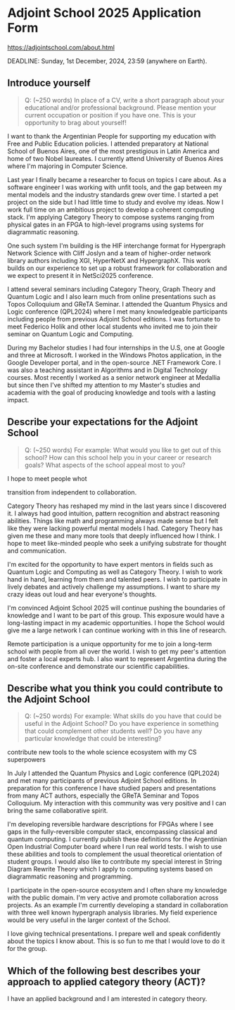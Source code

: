 # Adjoint School 2025 Application Form

https://adjointschool.com/about.html

DEADLINE: Sunday, 1st December, 2024, 23:59 (anywhere on Earth).

## Introduce yourself

> Q: (~250 words) In place of a CV, write a short paragraph about your educational and/or professional background. Please mention your current occupation or position if you have one. This is your opportunity to brag about yourself!

I want to thank the Argentinian People for supporting my education with Free and Public Education policies. I attended preparatory at National School of Buenos Aires, one of the most prestigious in Latin America and home of two Nobel laureates. I currently attend University of Buenos Aires where I'm majoring in Computer Science.

Last year I finally became a researcher to focus on topics I care about. As a software engineer I was working with unfit tools, and the gap between my mental models and the industry standards grew over time. I started a pet project on the side but I had little time to study and evolve my ideas. Now I work full time on an ambitious project to develop a coherent computing stack. I'm applying Category Theory to compose systems ranging from physical gates in an FPGA to high-level programs using systems for diagrammatic reasoning.

One such system I'm building is the HIF interchange format for Hypergraph Network Science with Cliff Joslyn and a team of higher-order network library authors including XGI, HyperNetX and HypergraphX. This work builds on our experience to set up a robust framework for collaboration and we expect to present it in NetSci2025 conference.

I attend several seminars including Category Theory, Graph Theory and Quantum Logic and I also learn much from online presentations such as Topos Colloquium and GReTA Seminar. I attended the Quantum Physics and Logic conference (QPL2024) where I met many knowledgeable participants including people from previous Adjoint School editions. I was fortunate to meet Federico Holik and other local students who invited me to join their seminar on Quantum Logic and Computing.

During my Bachelor studies I had four internships in the U.S, one at Google and three at Microsoft. I worked in the Windows Photos application, in the Google Developer portal, and in the open-source .NET Framework Core. I was also a teaching assistant in Algorithms and in Digital Technology courses. Most recently I worked as a senior network engineer at Medallia but since then I've shifted my attention to my Master's studies and academia with the goal of producing knowledge and tools with a lasting impact.

## Describe your expectations for the Adjoint School

> Q: (~250 words) For example: What would you like to get out of this school? How can this school help you in your career or research goals? What aspects of the school appeal most to you?

I hope to meet people whot 

transition from independent to collaboration.

Category Theory has reshaped my mind in the last years since I discovered it. I always had good intuition, pattern recognition and abstract reasoning abilities. Things like math and programming always made sense but I felt like they were lacking powerful mental models I had. Category Theory has given me these and many more tools that deeply influenced how I think. I hope to meet like-minded people who seek a unifying substrate for thought and communication.

I'm excited for the opportunity to have expert mentors in fields such as Quantum Logic and Computing as well as Category Theory. I wish to work hand in hand, learning from them and talented peers. I wish to participate in lively debates and actively challenge my assumptions. I want to share my crazy ideas out loud and hear everyone's thoughts.

I'm convinced Adjoint School 2025 will continue pushing the boundaries of knowledge and I want to be part of this group. This exposure would have a long-lasting impact in my academic opportunities. I hope the School would give me a large network I can continue working with in this line of research.

Remote participation is a unique opportunity for me to join a long-term school with people from all over the world. I wish to get my peer's attention and foster a local experts hub. I also want to represent Argentina during the on-site conference and demonstrate our scientific capabilities.

## Describe what you think you could contribute to the Adjoint School

> Q: (~250 words) For example: What skills do you have that could be useful in the Adjoint School? Do you have experience in something that could complement other students well? Do you have any particular knowledge that could be interesting?

contribute new tools to the whole science ecosystem with my CS superpowers

In July I attended the Quantum Physics and Logic conference (QPL2024) and met many participants of previous Adjoint School editions. In preparation for this conference I have studied papers and presentations from many ACT authors, especially the GReTA Seminar and Topos Colloquium. My interaction with this community was very positive and I can bring the same collaborative spirit.

I'm developing reversible hardware descriptions for FPGAs where I see gaps in the fully-reversible computer stack, encompassing classical and quantum computing. I currently publish these definitions for the Argentinian Open Industrial Computer board where I run real world tests. I wish to use these abilities and tools to complement the usual theoretical orientation of student groups. I would also like to contribute my special interest in String Diagram Rewrite Theory which I apply to computing systems based on diagrammatic reasoning and programming.

I participate in the open-source ecosystem and I often share my knowledge with the public domain. I'm very active and promote collaboration across projects. As an example I'm currently developing a standard in collaboration with three well known hypergraph analysis libraries. My field experience would be very useful in the larger context of the School.

I love giving technical presentations. I prepare well and speak confidently about the topics I know about. This is so fun to me that I would love to do it for the group.

## Which of the following best describes your approach to applied category theory (ACT)?
I have an applied background and I am interested in category theory.

